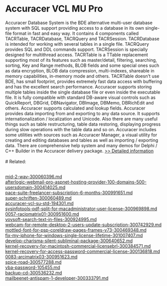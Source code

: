 # Accuracer VCL MU Pro
Accuracer Database System is the BDE alternative multi-user database system with SQL support providing access to a database in its own single-file format in fast and easy way. It contains 4 components called TACRTable, TACRDatabase, TACRQuery and TACRSession. TACRDatabase is intended for working with several tables in a single file. TACRQuery provides SQL and DDL commands support. TACRSession is specially designed for multithread access. TACRTable is a TTable replacement supporting most of its features such as master/detail, filtering, searching, sorting, Key and Range methods, BLOB fields and some special ones such as data encryption, BLOB data compression, multi-indexes, shareable in memory capabilities, in-memory mode and others. TACRTable doesn't use BDE, has small footprint, provides extremely fast data access with buffering and has the excellent search performance. Accuracer supports storing multiple tables inside the single database file or even inside the executable file. It is fully compatible with standard DB-aware visual controls such as QuickReport, DBGrid, DBNavigator, DBImage, DBMemo, DBRichEdit and others. Accuracer supports calculated and lookup fields. Accuracer provides data importing from and exporting to any data source. It supports internationalization / localization and Unicode. Also there are many useful things such as table restructuring, table data restoring, displaying progress during slow operations with the table data and so on. Accuracer includes some utilities with sources such as Accuracer Manager, a visual utility for creating and editing databases and tables as well as importing / exporting data. There are comprehensive help system and many demos for Delphi / C++ Builder in the Accuracer delivery package.
[>> Detailed information](https://secure.shareit.com/shareit/product.html?productid=194303&affiliateid=200057808)<br/><br/># Related:

<br />[mid-2-wav-300060396.md](https://github.com/downloadplanet/downloadplanet/blob/main/mid-2-wav-300060396.md)<br />[afterlogic-webmail-pro-aspnet-hosting-provider-100-domains-500-usersdomain-300414025.md](https://github.com/downloadplanet/downloadplanet/blob/main/afterlogic-webmail-pro-aspnet-hosting-provider-100-domains-500-usersdomain-300414025.md)<br />[pace-suite-freelancer-subscription-6-months-300991651.md](https://github.com/downloadplanet/downloadplanet/blob/main/pace-suite-freelancer-subscription-6-months-300991651.md)<br />[super-schriften-300060489.md](https://github.com/downloadplanet/downloadplanet/blob/main/super-schriften-300060489.md)<br />[accuracer-vcl-su-std-194301.md](https://github.com/downloadplanet/downloadplanet/blob/main/accuracer-vcl-su-std-194301.md)<br />[sysinfotools-pdf-split-for-macadministrator-user-license-300969898.md](https://github.com/downloadplanet/downloadplanet/blob/main/sysinfotools-pdf-split-for-macadministrator-user-license-300969898.md)<br />[0057-raciomatrix01-300951600.md](https://github.com/downloadplanet/downloadplanet/blob/main/0057-raciomatrix01-300951600.md)<br />[vovsoft-search-text-in-files-300924995.md](https://github.com/downloadplanet/downloadplanet/blob/main/vovsoft-search-text-in-files-300924995.md)<br />[webcam-for-remote-desktop-2-users-update-subscription-300742929.md](https://github.com/downloadplanet/downloadplanet/blob/main/webcam-for-remote-desktop-2-users-update-subscription-300742929.md)<br />[mottled-font-for-psp-coreldraw-pages-frames-v73-300469348.md](https://github.com/downloadplanet/downloadplanet/blob/main/mottled-font-for-psp-coreldraw-pages-frames-v73-300469348.md)<br />[fix-my-iphone-for-windows-single-license-lifetime-301007407.md](https://github.com/downloadplanet/downloadplanet/blob/main/fix-my-iphone-for-windows-single-license-lifetime-301007407.md)<br />[develop-charisma-silent-subliminal-package-300640652.md](https://github.com/downloadplanet/downloadplanet/blob/main/develop-charisma-silent-subliminal-package-300640652.md)<br />[kernel-recovery-for-macintosh-commercial-licensebrl-300384571.md](https://github.com/downloadplanet/downloadplanet/blob/main/kernel-recovery-for-macintosh-commercial-licensebrl-300384571.md)<br />[kernel-recovery-for-access-password-commercial-license-300136818.md](https://github.com/downloadplanet/downloadplanet/blob/main/kernel-recovery-for-access-password-commercial-license-300136818.md)<br />[0083-arcimatrix03-300951623.md](https://github.com/downloadplanet/downloadplanet/blob/main/0083-arcimatrix03-300951623.md)<br />[spice-road-300577288.md](https://github.com/downloadplanet/downloadplanet/blob/main/spice-road-300577288.md)<br />[vba-password-105455.md](https://github.com/downloadplanet/downloadplanet/blob/main/vba-password-105455.md)<br />[backup-cd-300536232.md](https://github.com/downloadplanet/downloadplanet/blob/main/backup-cd-300536232.md)<br />[mailbeenet-antispam-1-developer-300333791.md](https://github.com/downloadplanet/downloadplanet/blob/main/mailbeenet-antispam-1-developer-300333791.md)